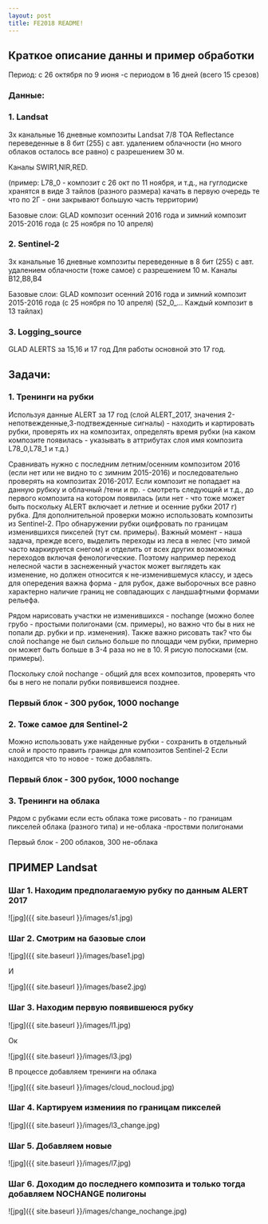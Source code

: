 ```yaml
---
layout: post
title: FE2018 README!
---
```

## Краткое описание данны и пример обработки

Период:
с 26 октября по 9 июня -с периодом в 16 дней (всего 15 срезов)

### Данные:

### 1. Landsat

3х канальные 16 дневные композиты Landsat 7/8 TOA Reflectance переведенные в 8 бит (255) с авт. удалением облачности (но много облаков осталось все равно) с разрешением 30 м. 

Каналы SWIR1,NIR,RED.

(пример: L78_0 - композит с 26 окт по 11 ноября, и т.д., на гуглодиске хранятся в виде 3 тайлов (разного размера)
качать в первую очередь те что по 2Г - они закрывают большую часть территории)

Базовые слои: GLAD композит осенний 2016 года и зимний композит 2015-2016 года (с 25 ноября по 10 апреля)

### 2. Sentinel-2

3х канальные  16 дневные композиты переведенные в 8 бит (255) с авт. удалением облачности (тоже самое) с разрешением 10 м. Каналы B12,В8,В4

Базовые слои: GLAD композит осенний 2016 года и зимний композит 2015-2016 года (с 25 ноября по 10 апреля)
(S2_0_... Каждый композит в 13 тайлах)

### 3. Logging_source

GLAD ALERTS за 15,16 и 17 год
Для работы основной это 17 год.

## Задачи:

### 1. Тренинги на рубки
Используя данные ALERT за 17 год (слой ALERT_2017, значения 2-непотвежденные,3-подтвежденные сигналы) - находить и картировать рубки, 
проверять их на композитах, определять время рубки (на каком композите появилась - указывать в аттрибутах слоя имя композита L78_0,L78_1  и т.д.)

Сравнивать нужно с последним летним/осенним композитом 2016 (если нет или не видно то с зимним 2015-2016) и последовательно проверять на композитах 2016-2017. Если композит не попадает на данную рубкку и облачный /тени и пр. - смотреть следующий и т.д., до первого композита на котором появилась (или нет - что тоже может быть поскольку ALERT включает и летние и осенние рубки 2017 г) рубка.
Для дополнительной проверки можно использовать композиты из Sentinel-2. Про обнаружении рубки оцифровать по границам изменившихся пикселей (тут см. примеры). Важный момент - наша задача, прежде всего, выделить переходы из леса в нелес (что зимой часто маркируется снегом) и отделить от всех других возможных переходов включая фенологические. Поэтому например переход нелесной части в заснеженный участок может выглядеть как изменение, но должен относится к не-изменившемуся классу, и здесь для опередения важна форма - для рубок, даже выборочных все равно характерно наличие границ не совпадающих с ландшафтными формами рельефа. 


Рядом нарисовать участки не изменившихся - nochange (можно более грубо - простыми полигонами (см. примеры), но важно что бы в них не попали др. рубки и пр. изменения). Также важно рисовать так? что бы слой nochange не был сильно больше по площади чем рубки, примерно он может быть больше в 3-4 раза но не в 10. Я рисую полосками (см. примеры).

Поскольку слой nochange - общий для всех композитов, проверять что бы в него не попали рубки появившеися позднее.

### Первый блок - 300 рубок, 1000 nochange

### 2. Тоже самое для Sentinel-2 
Можно использовать уже найденные рубки - сохранить в отдельный слой и просто править границы для композитов Sentinel-2
Если находится что то новое - тоже добавлять.

### Первый блок - 300 рубок, 1000 nochange

### 3. Тренинги на облака

Рядом с рубками если есть облака тоже рисовать - по границам пикселей облака (разного типа)
и не-облака -проствми полигонами

Первый блок - 200 облаков, 300 не-облака

## ПРИМЕР Landsat

### Шаг 1. Находим предполагаемую рубку по данным ALERT 2017

![jpg]({{ site.baseurl }}/images/s1.jpg)

### Шаг 2. Смотрим на базовые слои

![jpg]({{ site.baseurl }}/images/base1.jpg)

И

![jpg]({{ site.baseurl }}/images/base2.jpg)

### Шаг 3. Находим первую появившеюся рубку

![jpg]({{ site.baseurl }}/images/l1.jpg)

Ок

![jpg]({{ site.baseurl }}/images/l3.jpg)

В процессе добавляем тренинги на облака

![jpg]({{ site.baseurl }}/images/cloud_nocloud.jpg)

### Шаг 4. Картируем измениия по границам  пикселей

![jpg]({{ site.baseurl }}/images/l3_change.jpg)

### Шаг 5. Добавляем новые

![jpg]({{ site.baseurl }}/images/l7.jpg)

### Шаг 6. Доходим до последнего композита и только тогда добавляем NOCHANGE полигоны

![jpg]({{ site.baseurl }}/images/change_nochange.jpg)

